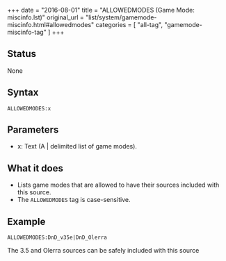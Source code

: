 +++
date = "2016-08-01"
title = "ALLOWEDMODES (Game Mode: miscinfo.lst)"
original_url = "list/system/gamemode-miscinfo.html#allowedmodes"
categories = [ "all-tag", "gamemode-miscinfo-tag" ]
+++

## Status

None

## Syntax

`ALLOWEDMODES:x`

## Parameters

-   x: Text (A | delimited list of game modes).



What it does
------------

-   Lists game modes that are allowed to have their sources included
    with this source.
-   The `ALLOWEDMODES` tag is case-sensitive.

Example
-------

`ALLOWEDMODES:DnD_v35e|DnD_Olerra`

The 3.5 and Olerra sources can be safely included with this source

